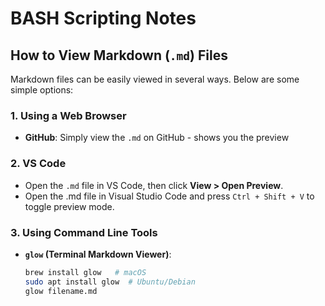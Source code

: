 # BASH Scripting Notes

## How to View Markdown (`.md`) Files

Markdown files can be easily viewed in several ways. Below are some simple options:

### 1. **Using a Web Browser**

- **GitHub**: Simply view the `.md` on GitHub - shows you the preview
  
### 2. **VS Code**
  - Open the `.md` file in VS Code, then click **View > Open Preview**.
  - Open the .md file in Visual Studio Code and press `Ctrl + Shift + V` to toggle preview mode.

### 3. **Using Command Line Tools**

- **`glow` (Terminal Markdown Viewer)**:
  ```bash
  brew install glow   # macOS
  sudo apt install glow  # Ubuntu/Debian
  glow filename.md
  ```
